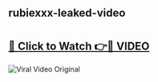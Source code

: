 ## rubiexxx-leaked-video 

# <h2><a href="http://freeplayer.one?title=rubiexxx-leaked-video&ref=21J">🔗 Click to Watch 👉🔴 VIDEO</a></h2>

<a href="http://freeplayer.one?title=rubiexxx-leaked-video&ref=21J" rel="nofollow" data-target="animated-image.originalLink"><img src="https://i.ibb.co.com/xMMVF88/686577567.gif" alt="Viral Video Original" style="max-width: 100%; display: inline-block;" data-target="animated-image.originalImage"></a>

